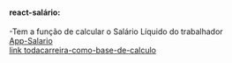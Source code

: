 #### react-salário:
-Tem a função de calcular o Salário Líquido do trabalhador<br>
[App-Salario](https://react-salario-liquido.netlify.app/)<br>
[link todacarreira-como-base-de-calculo](https://www.todacarreira.com/calculo-salario-liquido/?value=&dependents=&otherdiscounts=#salary-simulator)
